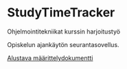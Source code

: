 # StudyTimeTracker

Ohjelmointitekniikat kurssin harjoitustyö

Opiskelun ajankäytön seurantasovellus.

[Alustava määrittelydokumentti](./dokumentaatio/vaatimusmaarittely.md)
